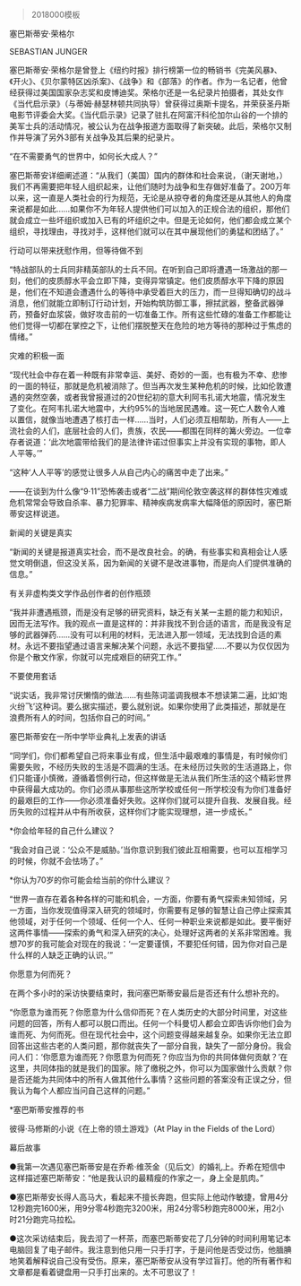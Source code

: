 # 
> 2018000模板



塞巴斯蒂安·荣格尔


SEBASTIAN JUNGER


塞巴斯蒂安·荣格尔是曾登上《纽约时报》排行榜第一位的畅销书《完美风暴》、《开火》、《贝尔蒙特区凶杀案》、《战争》和《部落》的作者。作为一名记者，他曾经获得过美国国家杂志奖和皮博迪奖。荣格尔还是一名纪录片拍摄者，其处女作《当代启示录》（与蒂姆·赫瑟林顿共同执导）曾获得过奥斯卡提名，并荣获圣丹斯电影节评委会大奖。《当代启示录》记录了驻扎在阿富汗科伦加尔山谷的一个排的美军士兵的活动情况，被公认为在战争报道方面取得了新突破。此后，荣格尔又制作并导演了另外3部有关战争及其后果的纪录片。


“在不需要勇气的世界中，如何长大成人？”

塞巴斯蒂安详细阐述道：“从我们（美国）国内的群体和社会来说，（谢天谢地，）我们不再需要把年轻人组织起来，让他们随时为战争和生存做好准备了。200万年以来，这一直是人类社会的行为规范，无论是从掠夺者的角度还是从其他人的角度来说都是如此……如果你不为年轻人提供他们可以加入的正规合法的组织，那他们就会成立一些坏组织或加入已有的坏组织之中。但是无论如何，他们都会成立某个组织，寻找理由，寻找对手，这样他们就可以在其中展现他们的勇猛和团结了。”


行动可以带来抚慰作用，但等待做不到

“特战部队的士兵同非精英部队的士兵不同。在听到自己即将遭遇一场激战的那一刻，他们的皮质醇水平会立即下降，变得异常镇定。他们皮质醇水平下降的原因是，他们在不知道会遭遇什么的等待中承受着巨大的压力，而一旦得知确切的战斗消息，他们就能立即制订行动计划，开始构筑防御工事，擦拭武器，整备武器弹药，预备好血浆袋，做好攻击前的一切准备工作。所有这些忙碌的准备工作都能让他们觉得一切都在掌控之下，让他们摆脱整天在危险的地方等待的那种过于焦虑的情绪。”


灾难的积极一面

“现代社会中存在着一种既有非常幸运、美好、奇妙的一面，也有极为不幸、悲惨的一面的特征，那就是危机被消除了。但当再次发生某种危机的时候，比如伦敦遭遇的突然空袭，或者我曾报道过的20世纪初的意大利阿韦扎诺大地震，情况发生了变化。在阿韦扎诺大地震中，大约95%的当地居民遇难。这一死亡人数令人难以置信，就像当地遭遇了核打击一样……当时，人们必须互相帮助，所有人——上流社会的人们，底层社会的人们，贵族，农民——都围在同样的篝火旁边。一位幸存者说道：‘此次地震带给我们的是法律许诺过但事实上并没有实现的事物，即人人平等。’”


“这种‘人人平等’的感觉让很多人从自己内心的痛苦中走了出来。”


——在谈到为什么像“9·11”恐怖袭击或者“二战”期间伦敦空袭这样的群体性灾难或危机常常会导致自杀率、暴力犯罪率、精神疾病发病率大幅降低的原因时，塞巴斯蒂安这样说道。


新闻的关键是真实

“新闻的关键是报道真实社会，而不是改良社会。的确，有些事实和真相会让人感觉文明倒退，但这没关系，因为新闻的关键不是改进事物，而是向人们提供准确的信息。”


有关非虚构类文学作品创作者的创作瓶颈

“我并非遭遇瓶颈，而是没有足够的研究资料，缺乏有关某一主题的能力和知识，因而无法写作。我的观点一直是这样的：并非我找不到合适的语言，而是我没有足够的武器弹药……没有可以利用的材料，无法进入那一领域，无法找到合适的素材。永远不要指望通过语言来解决某个问题，永远不要指望……不要以为仅仅因为你是个散文作家，你就可以完成艰巨的研究工作。”


不要使用套话

“说实话，我非常讨厌懒惰的做法……有些陈词滥调我根本不想读第二遍，比如‘炮火纷飞’这种词。要么据实描述，要么就别说。如果你使用了此类描述，那就是在浪费所有人的时间，包括你自己的时间。”


塞巴斯蒂安在一所中学毕业典礼上发表的讲话

“同学们，你们都希望自己将来事业有成，但生活中最艰难的事情是，有时候你们需要失败，不经历失败的生活是不圆满的生活。在未经历过失败的生活道路上，你们只能谨小慎微，遵循着惯例行动，但这样做是无法从我们所生活的这个精彩世界中获得最大成功的。你们必须从事那些这所学校或任何一所学校没有为你们准备好的最艰巨的工作——你必须准备好失败。这样你们就可以提升自我、发展自我。经历失败的过程并从中有所收获，这样你们才能实现理想，进一步成长。”

*你会给年轻的自己什么建议？

“我会对自己说：‘公众不是威胁。’当你意识到我们彼此互相需要，也可以互相学习的时候，你就不会怯场了。”

*你认为70岁的你可能会给当前的你什么建议？

“世界一直存在着各种各样的可能和机会，一方面，你要有勇气探索未知领域，另一方面，当你发现值得深入研究的领域时，你需要有足够的智慧让自己停止探索其他领域，对于任何一个领域、任何一个人、任何一种职业来说都是如此。要平衡好这两件事情——探索的勇气和深入研究的决心，处理好这两者的关系非常困难。我想70岁的我可能会对现在的我说：‘一定要谨慎，不要犯任何错，因为你对自己是什么样的人缺乏正确的认识。’”


你愿意为何而死？

在两个多小时的采访快要结束时，我问塞巴斯蒂安最后是否还有什么想补充的。

“你愿意为谁而死？你愿意为什么信仰而死？在人类历史的大部分时间里，对这些问题的回答，所有人都可以脱口而出。任何一个科曼切人都会立即告诉你他们会为谁而死、为何而死。但在现代社会中，这个问题变得越来越复杂。如果你无法立即回答出这些古老的人类问题，那你就丧失了一部分自我，缺失了一部分身份。我会问人们：‘你愿意为谁而死？你愿意为何而死？你应当为你的共同体做何贡献？’在这里，共同体指的就是我们的国家。除了缴税之外，你可以为国家做什么贡献？你是否还能为共同体中的所有人做其他什么事情？这些问题的答案没有正误之分，但我认为每个人都应当问自己这样的问题。”

*塞巴斯蒂安推荐的书

彼得·马修斯的小说《在上帝的领土游戏》（At Play in the Fields of the Lord）


幕后故事

●我第一次遇见塞巴斯蒂安是在乔希·维茨金（见后文）的婚礼上。乔希在短信中这样描述塞巴斯蒂安：“他是我认识的最精瘦的作家之一，身上全是肌肉。”

●塞巴斯蒂安长得人高马大，看起来不擅长奔跑，但实际上他动作敏捷，曾用4分12秒跑完1600米，用9分零4秒跑完3200米，用24分零5秒跑完8000米，用2小时21分跑完马拉松。

●这次采访结束后，我去沏了一杯茶，而塞巴斯蒂安花了几分钟的时间利用笔记本电脑回复了电子邮件。我注意到他只用一只手打字，于是问他是否受过伤，他腼腆地笑着解释说自己没有受伤。原来，塞巴斯蒂安从没有学过盲打。他的所有著作和文章都是看着键盘用一只手打出来的。太不可思议了！





